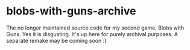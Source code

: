 # blobs-with-guns-archive
 The no longer maintained source code for my second game, Blobs with Guns. Yes it is disgusting. It's up here for purely archival purposes. A separate remake may be coming soon :)
